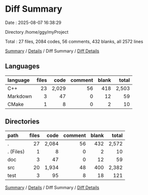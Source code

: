 # Diff Summary

Date : 2025-08-07 16:38:29

Directory /home/ggy/myProject

Total : 27 files,  2084 codes, 56 comments, 432 blanks, all 2572 lines

[Summary](results.md) / [Details](details.md) / Diff Summary / [Diff Details](diff-details.md)

## Languages
| language | files | code | comment | blank | total |
| :--- | ---: | ---: | ---: | ---: | ---: |
| C++ | 23 | 2,029 | 56 | 418 | 2,503 |
| Markdown | 3 | 47 | 0 | 12 | 59 |
| CMake | 1 | 8 | 0 | 2 | 10 |

## Directories
| path | files | code | comment | blank | total |
| :--- | ---: | ---: | ---: | ---: | ---: |
| . | 27 | 2,084 | 56 | 432 | 2,572 |
| . (Files) | 1 | 8 | 0 | 2 | 10 |
| doc | 3 | 47 | 0 | 12 | 59 |
| src | 20 | 1,934 | 48 | 400 | 2,382 |
| test | 3 | 95 | 8 | 18 | 121 |

[Summary](results.md) / [Details](details.md) / Diff Summary / [Diff Details](diff-details.md)
